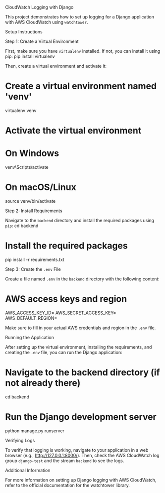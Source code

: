 CloudWatch Logging with Django

This project demonstrates how to set up logging for a Django application with AWS CloudWatch using `watchtower`.

Setup Instructions

Step 1: Create a Virtual Environment

First, make sure you have `virtualenv` installed. If not, you can install it using pip:
pip install virtualenv

Then, create a virtual environment and activate it:

# Create a virtual environment named 'venv'

virtualenv venv

# Activate the virtual environment

# On Windows

venv\Scripts\activate

# On macOS/Linux

source venv/bin/activate

Step 2: Install Requirements

Navigate to the `backend` directory and install the required packages using `pip`:
cd backend

# Install the required packages

pip install -r requirements.txt

Step 3: Create the `.env` File

Create a file named `.env` in the `backend` directory with the following content:

# AWS access keys and region

AWS_ACCESS_KEY_ID=
AWS_SECRET_ACCESS_KEY=
AWS_DEFAULT_REGION=

Make sure to fill in your actual AWS credentials and region in the `.env` file.

Running the Application

After setting up the virtual environment, installing the requirements, and creating the `.env` file, you can run the Django application:

# Navigate to the backend directory (if not already there)

cd backend

# Run the Django development server

python manage.py runserver

Verifying Logs

To verify that logging is working, navigate to your application in a web browser (e.g., http://127.0.0.1:8000/). Then, check the AWS CloudWatch log group `django-test` and the stream `backend` to see the logs.

Additional Information

For more information on setting up Django logging with AWS CloudWatch, refer to the official documentation for the watchtower library.
